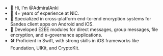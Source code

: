 - 👋 Hi, I’m @AdmiralAnki
- 💼 4+ years of experience at NIC.
- 🔐 Specialized in cross-platform end-to-end encryption systems for Sandes client apps on Android and iOS.
- 📱 Developed E2EE modules for direct messages, group messages, file encryption, and e-governance applications.
- 🛠️ Proficient in Swift, with strong skills in iOS frameworks like Foundation, UIKit, and CryptoKit.

<!---
AdmiralAnki/AdmiralAnki is a ✨ special ✨ repository because its `README.md` (this file) appears on your GitHub profile.
You can click the Preview link to take a look at your changes.
--->
